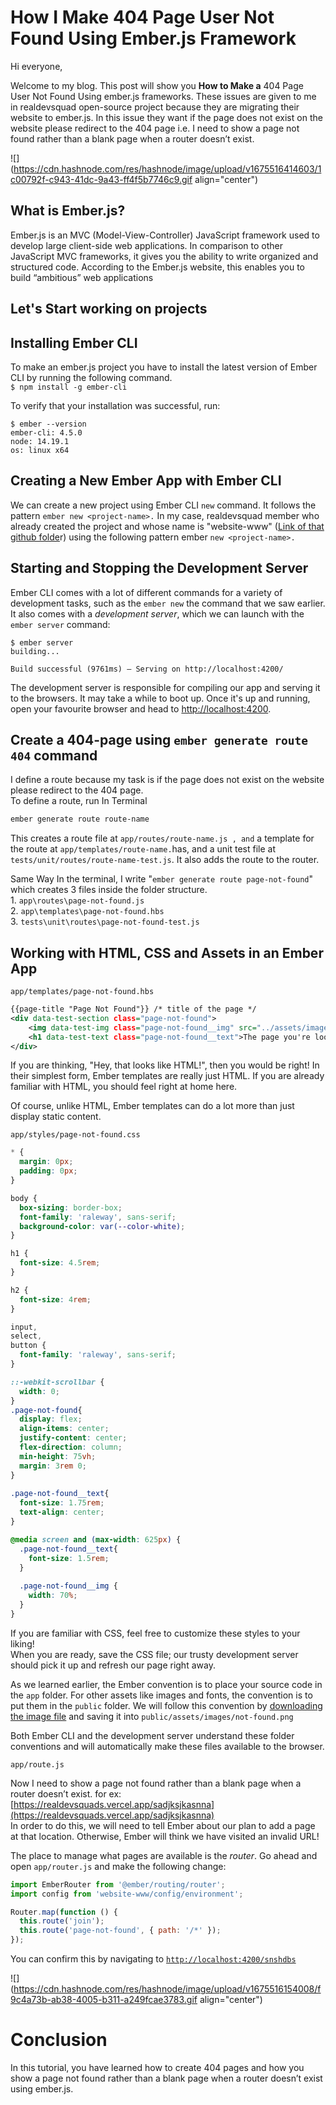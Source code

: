 # How I Make 404 Page User Not Found Using  Ember.js Framework

Hi everyone,

Welcome to my blog. This post will show you **How to Make a** 404 Page User Not Found Using ember.js frameworks. These issues are given to me in realdevsquad open-source project because they are migrating their website to ember.js. In this issue they want if the page does not exist on the website please redirect to the 404 page i.e. I need to show a page not found rather than a blank page when a router doesn’t exist.

![](https://cdn.hashnode.com/res/hashnode/image/upload/v1675516414603/1c00792f-c943-41dc-9a43-ff4f5b7746c9.gif align="center")

## What is Ember.js?

Ember.js is an MVC (Model-View-Controller) JavaScript framework used to develop large client-side web applications. In comparison to other JavaScript MVC frameworks, it gives you the ability to write organized and structured code. According to the Ember.js website, this enables you to build “ambitious” web applications

## **Let's Start working on projects**

## **Installing Ember CLI**

To make an ember.js project you have to install the latest version of Ember CLI by running the following command.  
`$ npm install -g ember-cli`

To verify that your installation was successful, run:

```shell
$ ember --version
ember-cli: 4.5.0
node: 14.19.1
os: linux x64
```

## **Creating a New Ember App with Ember CLI**

We can create a new project using Ember CLI `new` command. It follows the pattern `ember new <project-name>.` In my case, realdevsquad member who already created the project and whose name is "website-www" ([Link of that github folde](https://github.com/Real-Dev-Squad/website-www/tree/develop-ember)r) using the following pattern ember `new <project-name>.`

## **Starting and Stopping the Development Server**

Ember CLI comes with a lot of different commands for a variety of development tasks, such as the `ember new` the command that we saw earlier. It also comes with a *development server*, which we can launch with the `ember server` command:

```shell
$ ember server
building...

Build successful (9761ms) – Serving on http://localhost:4200/
```

The development server is responsible for compiling our app and serving it to the browsers. It may take a while to boot up. Once it's up and running, open your favourite browser and head to [http://localhost:4200](http://localhost:4200).

## Create a 404-page using `ember generate route 404` command

I define a route because my task is if the page does not exist on the website please redirect to the 404 page.  
To define a route, run In Terminal

```bash
ember generate route route-name
```

This creates a route file at `app/routes/route-name.js , and` a template for the route at `app/templates/route-name.`has, and a unit test file at `tests/unit/routes/route-name-test.js`. It also adds the route to the router.

Same Way In the terminal, I write "`ember generate route page-not-found`" which creates 3 files inside the folder structure.  
1\. `app\routes\page-not-found.js`  
2\. `app\templates\page-not-found.hbs`  
3\. `tests\unit\routes\page-not-found-test.js`

## **Working with HTML, CSS and Assets in an Ember App**

`app/templates/page-not-found.hbs`

```xml
{{page-title "Page Not Found"}} /* title of the page */
<div data-test-section class="page-not-found">
	<img data-test-img class="page-not-found__img" src="../assets/images/not-found.png" alt="not-found">
	<h1 data-test-text class="page-not-found__text">The page you're looking for cannot be found!</h1>
</div>
```

If you are thinking, "Hey, that looks like HTML!", then you would be right! In their simplest form, Ember templates are really just HTML. If you are already familiar with HTML, you should feel right at home here.

Of course, unlike HTML, Ember templates can do a lot more than just display static content.

`app/styles/page-not-found.css`

```css
* {
  margin: 0px;
  padding: 0px;
}

body {
  box-sizing: border-box;
  font-family: 'raleway', sans-serif;
  background-color: var(--color-white);
}

h1 {
  font-size: 4.5rem;
}

h2 {
  font-size: 4rem;
}

input,
select,
button {
  font-family: 'raleway', sans-serif;
}

::-webkit-scrollbar {
  width: 0;
}
.page-not-found{
  display: flex;
  align-items: center;
  justify-content: center;
  flex-direction: column;
  min-height: 75vh;
  margin: 3rem 0;
}
  
.page-not-found__text{
  font-size: 1.75rem;
  text-align: center; 
}

@media screen and (max-width: 625px) {
  .page-not-found__text{
    font-size: 1.5rem;
  }
  
  .page-not-found__img {
    width: 70%;
  }
}
```

If you are familiar with CSS, feel free to customize these styles to your liking!  
When you are ready, save the CSS file; our trusty development server should pick it up and refresh our page right away.

As we learned earlier, the Ember convention is to place your source code in the `app` folder. For other assets like images and fonts, the convention is to put them in the `public` folder. We will follow this convention by [downloading the image file](https://github.com/shubhamsigdar1/website-www/raw/f3d19786cd7cfff61d3fa4e7afda9e42f5dfaacd/public/assets/images/not-found.png) and saving it into `public/assets/images/not-found.png`

Both Ember CLI and the development server understand these folder conventions and will automatically make these files available to the browser.

`app/route.js`

Now I need to show a page not found rather than a blank page when a router doesn’t exist. for ex: [https://realdevsquads.vercel.app/sadjksjkasnna](https://realdevsquads.vercel.app/sadjksjkasnna)  
In order to do this, we will need to tell Ember about our plan to add a page at that location. Otherwise, Ember will think we have visited an invalid URL!

The place to manage what pages are available is the *router*. Go ahead and open `app/router.js` and make the following change:

```javascript
import EmberRouter from '@ember/routing/router';
import config from 'website-www/config/environment';

Router.map(function () {
  this.route('join');
  this.route('page-not-found', { path: '/*' });
});
```

You can confirm this by navigating to [`http://localhost:4200/snshdbs`](http://localhost:4200/ddd)

![](https://cdn.hashnode.com/res/hashnode/image/upload/v1675516154008/f9c4a73b-ab38-4005-b311-a249fcae3783.gif align="center")

# **Conclusion**

In this tutorial, you have learned how to create 404 pages and how you show a page not found rather than a blank page when a router doesn’t exist using ember.js.